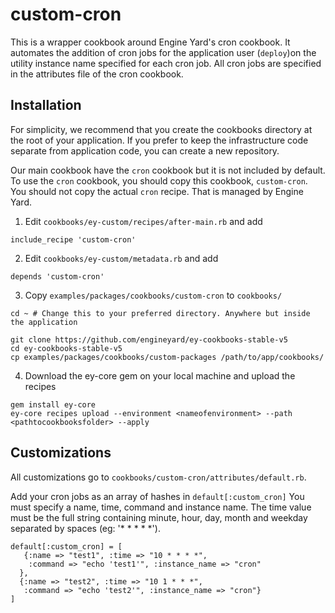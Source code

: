 # custom-cron

This is a wrapper cookbook around Engine Yard's cron cookbook.  It automates the
addition of cron jobs  for the application user (`deploy`)on the utility
instance name specified for each cron job. All cron jobs are specified in the
attributes file of the cron cookbook.

## Installation

For simplicity, we recommend that you create the cookbooks directory at the root
of your application. If you prefer to keep the infrastructure code separate from
application code, you can create a new repository.

Our main cookbook have the `cron` cookbook but it is not included by default.
To use the `cron` cookbook, you should copy this cookbook, `custom-cron`.
You should not copy the actual `cron` recipe. That is managed by Engine
Yard.

1. Edit `cookbooks/ey-custom/recipes/after-main.rb` and add

  ```
  include_recipe 'custom-cron'
  ```

2. Edit `cookbooks/ey-custom/metadata.rb` and add

  ```
  depends 'custom-cron'
  ```

3. Copy `examples/packages/cookbooks/custom-cron` to `cookbooks/`

  ```
  cd ~ # Change this to your preferred directory. Anywhere but inside the application

  git clone https://github.com/engineyard/ey-cookbooks-stable-v5
  cd ey-cookbooks-stable-v5
  cp examples/packages/cookbooks/custom-packages /path/to/app/cookbooks/
  ```

4. Download the ey-core gem on your local machine and upload the recipes

  ```
  gem install ey-core
  ey-core recipes upload --environment <nameofenvironment> --path <pathtocookbooksfolder> --apply
  ```

## Customizations

All customizations go to `cookbooks/custom-cron/attributes/default.rb`.

Add your cron jobs as an array of hashes in `default[:custom_cron]` You must
specify a name, time, command and instance name.  The time value must be the
full string containing minute, hour, day, month and weekday separated by spaces
(eg: '* * * * *').

```
default[:custom_cron] = [
   {:name => "test1", :time => "10 * * * *",
    :command => "echo 'test1'", :instance_name => "cron"
  },
  {:name => "test2", :time => "10 1 * * *",
   :command => "echo 'test2'", :instance_name => "cron"}
]
```
